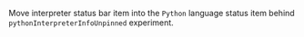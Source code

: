 Move interpreter status bar item into the `Python` language status item behind `pythonInterpreterInfoUnpinned` experiment.
